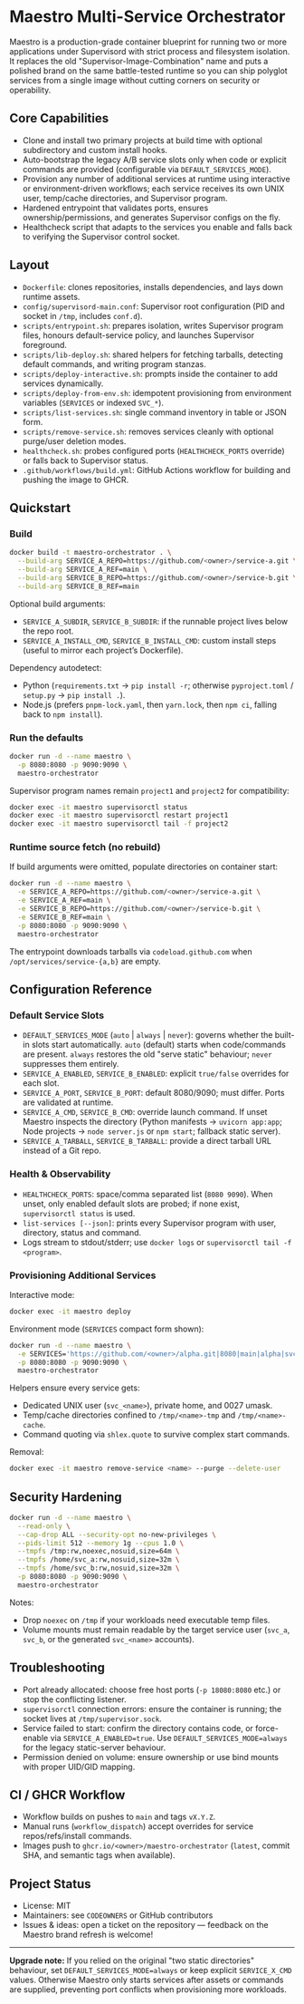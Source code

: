 # Maestro Multi-Service Orchestrator

Maestro is a production-grade container blueprint for running two or more applications under Supervisord with strict process and filesystem isolation. It replaces the old "Supervisor-Image-Combination" name and puts a polished brand on the same battle-tested runtime so you can ship polyglot services from a single image without cutting corners on security or operability.

## Core Capabilities
- Clone and install two primary projects at build time with optional subdirectory and custom install hooks.
- Auto-bootstrap the legacy A/B service slots only when code or explicit commands are provided (configurable via `DEFAULT_SERVICES_MODE`).
- Provision any number of additional services at runtime using interactive or environment-driven workflows; each service receives its own UNIX user, temp/cache directories, and Supervisor program.
- Hardened entrypoint that validates ports, ensures ownership/permissions, and generates Supervisor configs on the fly.
- Healthcheck script that adapts to the services you enable and falls back to verifying the Supervisor control socket.

## Layout
- `Dockerfile`: clones repositories, installs dependencies, and lays down runtime assets.
- `config/supervisord-main.conf`: Supervisor root configuration (PID and socket in `/tmp`, includes `conf.d`).
- `scripts/entrypoint.sh`: prepares isolation, writes Supervisor program files, honours default-service policy, and launches Supervisor foreground.
- `scripts/lib-deploy.sh`: shared helpers for fetching tarballs, detecting default commands, and writing program stanzas.
- `scripts/deploy-interactive.sh`: prompts inside the container to add services dynamically.
- `scripts/deploy-from-env.sh`: idempotent provisioning from environment variables (`SERVICES` or indexed `SVC_*`).
- `scripts/list-services.sh`: single command inventory in table or JSON form.
- `scripts/remove-service.sh`: removes services cleanly with optional purge/user deletion modes.
- `healthcheck.sh`: probes configured ports (`HEALTHCHECK_PORTS` override) or falls back to Supervisor status.
- `.github/workflows/build.yml`: GitHub Actions workflow for building and pushing the image to GHCR.

## Quickstart

### Build
```sh
docker build -t maestro-orchestrator . \
  --build-arg SERVICE_A_REPO=https://github.com/<owner>/service-a.git \
  --build-arg SERVICE_A_REF=main \
  --build-arg SERVICE_B_REPO=https://github.com/<owner>/service-b.git \
  --build-arg SERVICE_B_REF=main
```

Optional build arguments:
- `SERVICE_A_SUBDIR`, `SERVICE_B_SUBDIR`: if the runnable project lives below the repo root.
- `SERVICE_A_INSTALL_CMD`, `SERVICE_B_INSTALL_CMD`: custom install steps (useful to mirror each project’s Dockerfile).

Dependency autodetect:
- Python (`requirements.txt` → `pip install -r`; otherwise `pyproject.toml` / `setup.py` → `pip install .`).
- Node.js (prefers `pnpm-lock.yaml`, then `yarn.lock`, then `npm ci`, falling back to `npm install`).

### Run the defaults
```sh
docker run -d --name maestro \
  -p 8080:8080 -p 9090:9090 \
  maestro-orchestrator
```

Supervisor program names remain `project1` and `project2` for compatibility:
```sh
docker exec -it maestro supervisorctl status
docker exec -it maestro supervisorctl restart project1
docker exec -it maestro supervisorctl tail -f project2
```

### Runtime source fetch (no rebuild)
If build arguments were omitted, populate directories on container start:
```sh
docker run -d --name maestro \
  -e SERVICE_A_REPO=https://github.com/<owner>/service-a.git \
  -e SERVICE_A_REF=main \
  -e SERVICE_B_REPO=https://github.com/<owner>/service-b.git \
  -e SERVICE_B_REF=main \
  -p 8080:8080 -p 9090:9090 \
  maestro-orchestrator
```
The entrypoint downloads tarballs via `codeload.github.com` when `/opt/services/service-{a,b}` are empty.

## Configuration Reference

### Default Service Slots
- `DEFAULT_SERVICES_MODE` (`auto` | `always` | `never`): governs whether the built-in slots start automatically. `auto` (default) starts when code/commands are present. `always` restores the old "serve static" behaviour; `never` suppresses them entirely.
- `SERVICE_A_ENABLED`, `SERVICE_B_ENABLED`: explicit `true/false` overrides for each slot.
- `SERVICE_A_PORT`, `SERVICE_B_PORT`: default 8080/9090; must differ. Ports are validated at runtime.
- `SERVICE_A_CMD`, `SERVICE_B_CMD`: override launch command. If unset Maestro inspects the directory (Python manifests → `uvicorn app:app`; Node projects → `node server.js` or `npm start`; fallback static server).
- `SERVICE_A_TARBALL`, `SERVICE_B_TARBALL`: provide a direct tarball URL instead of a Git repo.

### Health & Observability
- `HEALTHCHECK_PORTS`: space/comma separated list (`8080 9090`). When unset, only enabled default slots are probed; if none exist, `supervisorctl status` is used.
- `list-services [--json]`: prints every Supervisor program with user, directory, status and command.
- Logs stream to stdout/stderr; use `docker logs` or `supervisorctl tail -f <program>`.

### Provisioning Additional Services
Interactive mode:
```sh
docker exec -it maestro deploy
```

Environment mode (`SERVICES` compact form shown):
```sh
docker run -d --name maestro \
  -e SERVICES='https://github.com/<owner>/alpha.git|8080|main|alpha|svc_alpha|;https://github.com/<owner>/beta.git|9090|main|beta|svc_beta|' \
  -p 8080:8080 -p 9090:9090 \
  maestro-orchestrator
```

Helpers ensure every service gets:
- Dedicated UNIX user (`svc_<name>`), private home, and 0027 umask.
- Temp/cache directories confined to `/tmp/<name>-tmp` and `/tmp/<name>-cache`.
- Command quoting via `shlex.quote` to survive complex start commands.

Removal:
```sh
docker exec -it maestro remove-service <name> --purge --delete-user
```

## Security Hardening
```sh
docker run -d --name maestro \
  --read-only \
  --cap-drop ALL --security-opt no-new-privileges \
  --pids-limit 512 --memory 1g --cpus 1.0 \
  --tmpfs /tmp:rw,noexec,nosuid,size=64m \
  --tmpfs /home/svc_a:rw,nosuid,size=32m \
  --tmpfs /home/svc_b:rw,nosuid,size=32m \
  -p 8080:8080 -p 9090:9090 \
  maestro-orchestrator
```
Notes:
- Drop `noexec` on `/tmp` if your workloads need executable temp files.
- Volume mounts must remain readable by the target service user (`svc_a`, `svc_b`, or the generated `svc_<name>` accounts).

## Troubleshooting
- Port already allocated: choose free host ports (`-p 18080:8080` etc.) or stop the conflicting listener.
- `supervisorctl` connection errors: ensure the container is running; the socket lives at `/tmp/supervisor.sock`.
- Service failed to start: confirm the directory contains code, or force-enable via `SERVICE_A_ENABLED=true`. Use `DEFAULT_SERVICES_MODE=always` for the legacy static-server behaviour.
- Permission denied on volume: ensure ownership or use bind mounts with proper UID/GID mapping.

## CI / GHCR Workflow
- Workflow builds on pushes to `main` and tags `vX.Y.Z`.
- Manual runs (`workflow_dispatch`) accept overrides for service repos/refs/install commands.
- Images push to `ghcr.io/<owner>/maestro-orchestrator` (`latest`, commit SHA, and semantic tags when available).

## Project Status
- License: MIT
- Maintainers: see `CODEOWNERS` or GitHub contributors
- Issues & ideas: open a ticket on the repository — feedback on the Maestro brand refresh is welcome!

---

**Upgrade note:** If you relied on the original "two static directories" behaviour, set `DEFAULT_SERVICES_MODE=always` or keep explicit `SERVICE_X_CMD` values. Otherwise Maestro only starts services after assets or commands are supplied, preventing port conflicts when provisioning more workloads.
